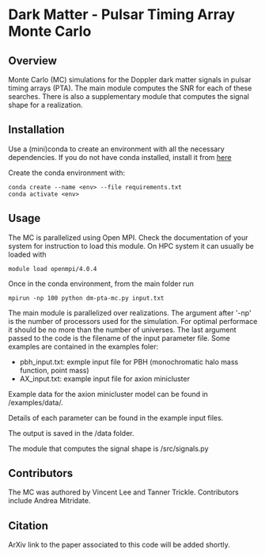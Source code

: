 # Dark Matter - Pulsar Timing Array Monte Carlo

## Overview

Monte Carlo (MC) simulations for the Doppler dark matter signals in pulsar timing arrays (PTA). The main module computes the SNR for each of these searches. There is also a supplementary module that computes
the signal shape for a realization.

## Installation

Use a (mini)conda to create an environment with all the necessary dependencies. If you do not have conda installed, install it from [here](https://conda.io/projects/conda/en/latest/user-guide/install/index.html)

Create the conda environment with:

    conda create --name <env> --file requirements.txt
    conda activate <env>

## Usage

The MC is parallelized using Open MPI. Check the documentation of your system for instruction to load this module. On HPC system it can usually be loaded with

    module load openmpi/4.0.4

Once in the conda environment, from the main folder run

    mpirun -np 100 python dm-pta-mc.py input.txt

The main module is parallelized over realizations. The argument after '-np' is the number of processors used for the simulation. For optimal performace it should be no more than the number of universes. The last argument passed to the code is the filename of the input parameter file. Some examples are contained
in the examples foler:

- pbh_input.txt: exmple input file for PBH (monochromatic halo mass function, point mass)
- AX_input.txt: example input file for axion minicluster 

Example data for the axion minicluster model can be found in /examples/data/.

Details of each parameter can be found in the example input files.

The output is saved in the /data folder.

The module that computes the signal shape is /src/signals.py

<!-- 2. Supplementary module (signal shape) -->

<!-- Go to the 'earth/' or the 'pulsar/' directory. Run the code with -->

<!--     python signal_shape.py input.txt -->

<!-- The output is saved as 'dphi.txt' and 'ht.txt' in the output directory specified in the input file. The first -->
<!-- column is time (in s) and the second column is the time series of the un-subtracted / subtracted dark matter --> 
<!-- signal (in s). Multiply it by the pulsar frequency to obtain the dimensionless signal. -->

Contributors
------------

The MC was authored by Vincent Lee and Tanner Trickle. Contributors include Andrea Mitridate.

Citation
--------

ArXiv link to the paper associated to this code will be added shortly.
